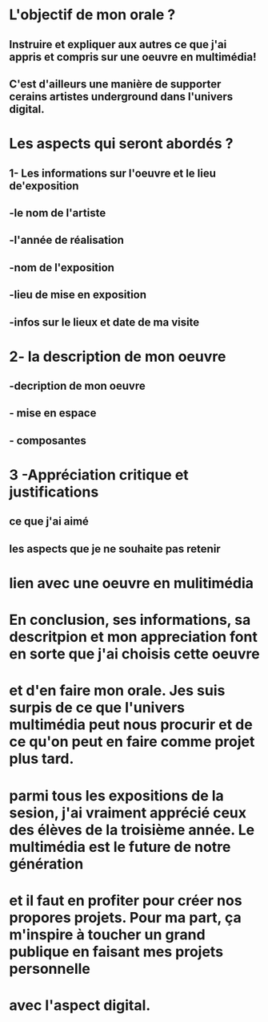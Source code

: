 # L'objectif de mon orale ?

##  Instruire et expliquer aux autres ce que j'ai appris et compris sur une oeuvre en multimédia!
## C'est d'ailleurs une manière de supporter cerains artistes underground dans l'univers digital.

# Les aspects qui seront abordés ? 

## 1- Les informations sur l'oeuvre et le lieu de'exposition

## -le nom de l'artiste

## -l'année de réalisation

## -nom de l'exposition

## -lieu de mise en exposition

## -infos sur le lieux et date de ma visite


# 2-  la description de mon oeuvre 

## -decription de mon oeuvre

## - mise en espace

## - composantes


# 3 -Appréciation critique et justifications

## ce que j'ai aimé
 
 ## les aspects que je ne souhaite pas retenir
 
 # lien avec une oeuvre en mulitimédia
 
 
 # En conclusion, ses informations, sa descritpion et mon appreciation font en sorte que j'ai choisis cette oeuvre
 # et d'en faire mon orale. Jes suis surpis de ce que l'univers multimédia peut nous procurir et de ce qu'on peut en faire comme projet plus tard.
 # parmi tous les expositions de la sesion, j'ai vraiment apprécié ceux des élèves de la troisième année. Le multimédia est le future de notre génération
 # et il faut en profiter pour créer nos propores projets. Pour ma part, ça m'inspire à toucher un grand publique en faisant mes projets personnelle
 # avec l'aspect digital.
 
 
 
